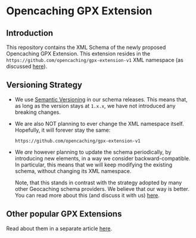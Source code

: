 Opencaching GPX Extension
=========================

Introduction
------------

This repository contains the XML Schema of the newly proposed Opencaching GPX
Extension. This extension resides in the
`https://github.com/opencaching/gpx-extension-v1` XML namespace (as discussed
[here](https://github.com/opencaching/gpx-extension-v1/issues/6)).


Versioning Strategy
-------------------

* We use [Semantic Versioning](http://semver.org/) in our schema releases. This
  means that, as long as the version stays at `1.x.x`, we have not introduced
  any breaking changes.

* We are also NOT planning to ever change the XML namespace itself. Hopefully,
  it will forever stay the same:

  ```
  https://github.com/opencaching/gpx-extension-v1
  ```

* We *are* however planning to update the schema periodically, by introducing
  new elements, in a way we consider backward-compatible. In particular, this
  means that we will keep modifying the existing schema, without changing its
  XML namespace.

  Note, that this stands in contrast with the strategy adopted by many other
  Geocaching schema providers. We believe that our way is better. You can read
  more about this (and discuss it with us)
  [here](https://github.com/opencaching/gpx-extension-v1/blob/master/all-these-namespaces.md).


Other popular GPX Extensions
----------------------------

Read about them in a separate article
[here](https://github.com/opencaching/gpx-extension-v1/blob/master/all-these-namespaces.md).
